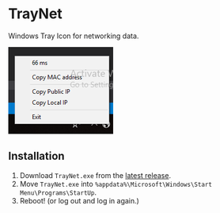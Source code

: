 # TrayNet
Windows Tray Icon for networking data.

![Screenshot](https://raw.githubusercontent.com/mogery/TrayNet/master/img/screenshot.png)

## Installation

 1. Download `TrayNet.exe` from the [latest release](github.com/moriczgergo/TrayNet/releases/latest).
 2. Move `TrayNet.exe` into `%appdata%\Microsoft\Windows\Start Menu\Programs\StartUp`.
 3. Reboot! (or log out and log in again.)
